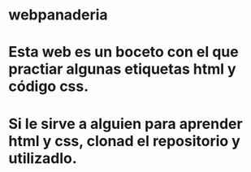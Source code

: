 # webpanaderia

# Esta web es un boceto con el que practiar algunas etiquetas html y código css.
# Si le sirve a alguien para aprender html y css, clonad el repositorio y utilizadlo.

